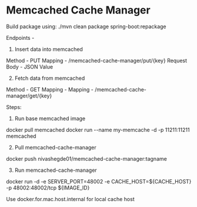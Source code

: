 # Memcached Cache Manager

Build package using: ./mvn clean package spring-boot:repackage

Endpoints - 

1. Insert data into memcached

Method - PUT
Mapping - /memcached-cache-manager/put/{key}
Request Body - JSON Value

2. Fetch data from memcached

Method - GET
Mapping - Mapping - /memcached-cache-manager/get/{key}

Steps:

1. Run base memcached image 

docker pull memcached
docker run --name my-memcache -d -p 11211:11211 memcached

2. Pull memcached-cache-manager

docker push nivashegde01/memcached-cache-manager:tagname

3. Run memcached-cache-manager

docker run -d -e SERVER_PORT=48002 -e CACHE_HOST=${CACHE_HOST} -p 48002:48002/tcp ${IMAGE_ID}

Use docker.for.mac.host.internal for local cache host